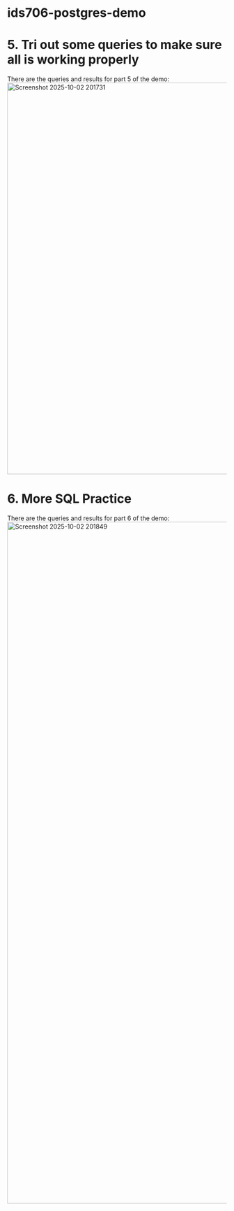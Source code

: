 # ids706-postgres-demo

# 5. Tri out some queries to make sure all is working properly
There are the queries and results for part 5 of the demo:
<img width="2139" height="896" alt="Screenshot 2025-10-02 201731" src="https://github.com/user-attachments/assets/35a3fd1c-369f-469b-bfd6-06545bfd7071" />



# 6. More SQL Practice
There are the queries and results for part 6 of the demo:
<img width="1929" height="1560" alt="Screenshot 2025-10-02 201849" src="https://github.com/user-attachments/assets/5c6eea43-1d44-4b8a-a7e3-6c0caf814eb9" />
